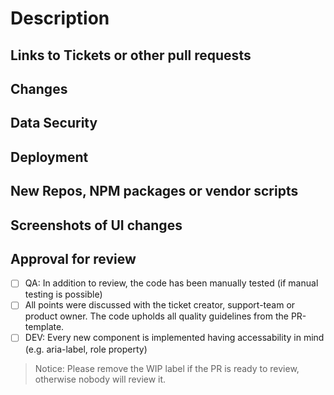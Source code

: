 # Description
<!--
  This is a template to add as much information as possible to the pull request, to help reviewer and as a checklist for you. Points to remember are set in the comments, please read and keep them in mind:

    - Code should be self-explanatory and share your knowledge with others
    - Document code that is not self-explanatory
    - Think about bugs and keep security in mind
    - Write tests (Unit and end-to-end-tests), also for error cases
    - Business logic should be implemented in the API; never trust the client
    - Visible changes should be discussed with the UX-Team from the beginning of development; they also have to accept them at the end
    - Keep the changelog up-to-date
    - Leave the code cleaner than you found it. Remove unnecessary lines. Listen to the linter.
-->

## Links to Tickets or other pull requests
<!--
Base links to copy
- https://github.com/schul-cloud/schulcloud-server/pull/????
- https://ticketsystem.dbildungscloud.de/browse/BC-????
-->

## Changes
<!--
  What will the PR change?
  Why are the changes required?
  Short notice if a ticket exists, more detailed if not
-->

## Data Security
<!--
  Notice about:
  - model changes
  - logging of user data
  - right changes
  - and other user data stuff
  If you are not sure if it is relevant, take a look at confluence or ask the data security team.
-->

## Deployment
<!--
  Keep in mind to changes to seed data, if changes are done by migration scripts.
  Changes to the infrastructure have to discussed with the devops

  This point should include following information:
  - What is required for deployment?
  - Environment variables like FEATURE_XY=true
  - Migration scripts to run, other requirements
-->

## New Repos, NPM packages or vendor scripts
<!--
  Keep in mind the stability, performance, activity and author.

  Describe why it is needed.
-->

## Screenshots of UI changes
<!--
  only needed for visual changes

  If visual changes exist, work together with UI/UX from beginning/ping UX with final PR
-->

## Approval for review

- [ ] QA: In addition to review, the code has been manually tested (if manual testing is possible)
- [ ] All points were discussed with the ticket creator, support-team or product owner. The code upholds all quality guidelines from the PR-template.
- [ ] DEV: Every new component is implemented having accessability in mind (e.g. aria-label, role property)

> Notice: Please remove the WIP label if the PR is ready to review, otherwise nobody will review it.
